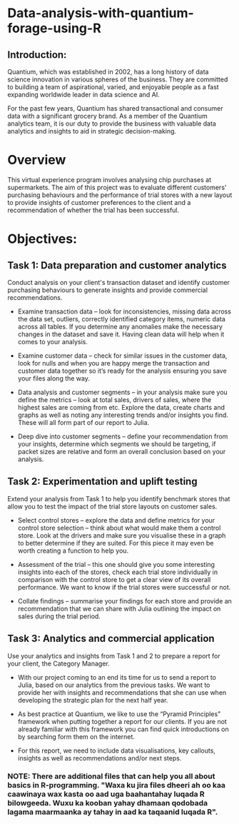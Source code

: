 # Data-analysis-with-quantium-forage-using-R

## Introduction:
Quantium, which was established in 2002, has a long history of data science innovation in various spheres of the business. They are committed to building a team of aspirational, varied, and enjoyable people as a fast expanding worldwide leader in data science and AI.

For the past few years, Quantium has shared transactional and consumer data with a significant grocery brand. As a member of the Quantium analytics team, it is our duty to provide the business with valuable data analytics and insights to aid in strategic decision-making.


# Overview
This virtual experience program involves analysing chip purchases at supermarkets. The aim of this project was to evaluate different customers' purchasing behaviours and the performance of trial stores with a new layout to provide insights of customer preferences to the client and a recommendation of whether the trial has been successful.


# Objectives:

## Task 1: Data preparation and customer analytics

Conduct analysis on your client's transaction dataset and identify customer purchasing behaviours to generate insights and provide commercial recommendations.

- Examine transaction data – look for inconsistencies, missing data across the data set, outliers, correctly identified category items, numeric data across all tables. If you determine any anomalies make the necessary changes in the dataset and save it. Having clean data will help when it comes to your analysis.

- Examine customer data – check for similar issues in the customer data, look for nulls and when you are happy merge the transaction and customer data together so it’s ready for the analysis ensuring you save your files along the way.

- Data analysis and customer segments – in your analysis make sure you define the metrics – look at total sales, drivers of sales, where the highest sales are coming from etc. Explore the data, create charts and graphs as well as noting any interesting trends and/or insights you find. These will all form part of our report to Julia.

- Deep dive into customer segments – define your recommendation from your insights, determine which segments we should be targeting, if packet sizes are relative and form an overall conclusion based on your analysis.

## Task 2: Experimentation and uplift testing

Extend your analysis from Task 1 to help you identify benchmark stores that allow you to test the impact of the trial store layouts on customer sales.

- Select control stores – explore the data and define metrics for your control store selection – think about what would make them a control store. Look at the drivers and make sure you visualise these in a graph to better determine if they are suited. For this piece it may even be worth creating a function to help you.

- Assessment of the trial – this one should give you some interesting insights into each of the stores, check each trial store individually in comparison with the control store to get a clear view of its overall performance. We want to know if the trial stores were successful or not.

- Collate findings – summarise your findings for each store and provide an recommendation that we can share with Julia outlining the impact on sales during the trial period.

## Task 3: Analytics and commercial application

Use your analytics and insights from Task 1 and 2 to prepare a report for your client, the Category Manager.

- With our project coming to an end its time for us to send a report to Julia, based on our analytics from the previous tasks. We want to provide her with insights and recommendations that she can use when developing the strategic plan for the next half year.

- As best practice at Quantium, we like to use the “Pyramid Principles” framework when putting together a report for our clients. If you are not already familiar with this framework you can find quick introductions on by searching form them on the internet.

- For this report, we need to include data visualisations, key callouts, insights as well as recommendations and/or next steps.




### NOTE: There are additional files that can help you all about basics in R-programming. "Waxa ku jira files dheeri ah oo kaa caawinaya wax kasta oo aad uga baahantahay luqada R bilowgeeda. Wuxu ka kooban yahay dhamaan qodobada lagama maarmaanka ay tahay in aad ka taqaanid luqada R".
